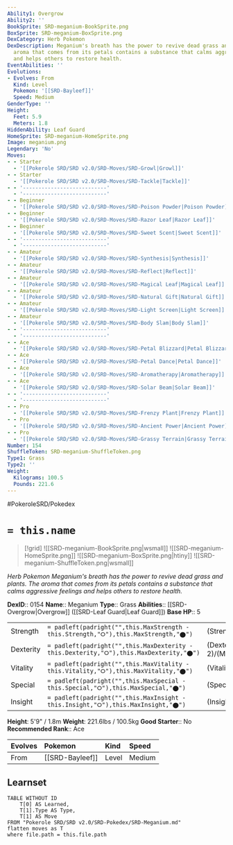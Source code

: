 ```yaml
---
Ability1: Overgrow
Ability2: ''
BookSprite: SRD-meganium-BookSprite.png
BoxSprite: SRD-meganium-BoxSprite.png
DexCategory: Herb Pokemon
DexDescription: Meganium's breath has the power to revive dead grass and plants. The
  aroma that comes from its petals contains a substance that calms aggressive feelings
  and helps others to restore health.
EventAbilities: ''
Evolutions:
- Evolves: From
  Kind: Level
  Pokemon: '[[SRD-Bayleef]]'
  Speed: Medium
GenderType: ''
Height:
  Feet: 5.9
  Meters: 1.8
HiddenAbility: Leaf Guard
HomeSprite: SRD-meganium-HomeSprite.png
Image: meganium.png
Legendary: 'No'
Moves:
- - Starter
  - '[[Pokerole SRD/SRD v2.0/SRD-Moves/SRD-Growl|Growl]]'
- - Starter
  - '[[Pokerole SRD/SRD v2.0/SRD-Moves/SRD-Tackle|Tackle]]'
- - '---------------------------'
  - '---------------------------'
- - Beginner
  - '[[Pokerole SRD/SRD v2.0/SRD-Moves/SRD-Poison Powder|Poison Powder]]'
- - Beginner
  - '[[Pokerole SRD/SRD v2.0/SRD-Moves/SRD-Razor Leaf|Razor Leaf]]'
- - Beginner
  - '[[Pokerole SRD/SRD v2.0/SRD-Moves/SRD-Sweet Scent|Sweet Scent]]'
- - '---------------------------'
  - '---------------------------'
- - Amateur
  - '[[Pokerole SRD/SRD v2.0/SRD-Moves/SRD-Synthesis|Synthesis]]'
- - Amateur
  - '[[Pokerole SRD/SRD v2.0/SRD-Moves/SRD-Reflect|Reflect]]'
- - Amateur
  - '[[Pokerole SRD/SRD v2.0/SRD-Moves/SRD-Magical Leaf|Magical Leaf]]'
- - Amateur
  - '[[Pokerole SRD/SRD v2.0/SRD-Moves/SRD-Natural Gift|Natural Gift]]'
- - Amateur
  - '[[Pokerole SRD/SRD v2.0/SRD-Moves/SRD-Light Screen|Light Screen]]'
- - Amateur
  - '[[Pokerole SRD/SRD v2.0/SRD-Moves/SRD-Body Slam|Body Slam]]'
- - '---------------------------'
  - '---------------------------'
- - Ace
  - '[[Pokerole SRD/SRD v2.0/SRD-Moves/SRD-Petal Blizzard|Petal Blizzard]]'
- - Ace
  - '[[Pokerole SRD/SRD v2.0/SRD-Moves/SRD-Petal Dance|Petal Dance]]'
- - Ace
  - '[[Pokerole SRD/SRD v2.0/SRD-Moves/SRD-Aromatherapy|Aromatherapy]]'
- - Ace
  - '[[Pokerole SRD/SRD v2.0/SRD-Moves/SRD-Solar Beam|Solar Beam]]'
- - '---------------------------'
  - '---------------------------'
- - Pro
  - '[[Pokerole SRD/SRD v2.0/SRD-Moves/SRD-Frenzy Plant|Frenzy Plant]]'
- - Pro
  - '[[Pokerole SRD/SRD v2.0/SRD-Moves/SRD-Ancient Power|Ancient Power]]'
- - Pro
  - '[[Pokerole SRD/SRD v2.0/SRD-Moves/SRD-Grassy Terrain|Grassy Terrain]]'
Number: 154
ShuffleToken: SRD-meganium-ShuffleToken.png
Type1: Grass
Type2: ''
Weight:
  Kilograms: 100.5
  Pounds: 221.6
---
```


#PokeroleSRD/Pokedex

# `= this.name`

> [!grid]
> ![[SRD-meganium-BookSprite.png|wsmall]]
> ![[SRD-meganium-HomeSprite.png]]
> ![[SRD-meganium-BoxSprite.png|htiny]]
> ![[SRD-meganium-ShuffleToken.png|wsmall]]


*Herb Pokemon*
*Meganium's breath has the power to revive dead grass and plants. The aroma that comes from its petals contains a substance that calms aggressive feelings and helps others to restore health.*

**DexID**:: 0154
**Name**:: Meganium
**Type**:: Grass
**Abilities**:: [[SRD-Overgrow|Overgrow]] ([[SRD-Leaf Guard|Leaf Guard]])
**Base HP**:: 5

|           |                                                                                        |                                          |
| --------- | -------------------------------------------------------------------------------------- | ---------------------------------------- |
| Strength  | `= padleft(padright("",this.MaxStrength - this.Strength,"⭘"),this.MaxStrength,"⬤")`    | (Strength::2)/(MaxStrength::5)   |
| Dexterity | `= padleft(padright("",this.MaxDexterity - this.Dexterity,"⭘"),this.MaxDexterity,"⬤")` | (Dexterity:: 2)/(MaxDexterity::5) |
| Vitality  | `= padleft(padright("",this.MaxVitality - this.Vitality,"⭘"),this.MaxVitality,"⬤")`    | (Vitality::3)/(MaxVitality::6)   |
| Special   | `= padleft(padright("",this.MaxSpecial - this.Special,"⭘"),this.MaxSpecial,"⬤")`       | (Special::2)/(MaxSpecial::5)     |
| Insight   | `= padleft(padright("",this.MaxInsight - this.Insight,"⭘"),this.MaxInsight,"⬤")`       | (Insight::3)/(MaxInsight::6)     |

**Height**: 5'9" / 1.8m
**Weight**: 221.6lbs / 100.5kg
**Good Starter**:: No
**Recommended Rank**:: Ace

| Evolves   | Pokemon         | Kind   | Speed   |
|:----------|:----------------|:-------|:--------|
| From      | [[SRD-Bayleef]] | Level  | Medium  |

## Learnset

```dataview
TABLE WITHOUT ID
    T[0] AS Learned,
    T[1].Type AS Type,
    T[1] AS Move
FROM "Pokerole SRD/SRD v2.0/SRD-Pokedex/SRD-Meganium.md"
flatten moves as T
where file.path = this.file.path
```

